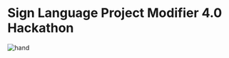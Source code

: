 # Sign Language Project Modifier 4.0 Hackathon
![hand](https://www.startasl.com/wp-content/uploads/asl-alphabet_wallpaper_1920x1200.png)


